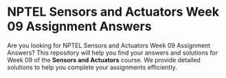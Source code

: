 # NPTEL Sensors and Actuators Week 09 Assignment Answers

Are you looking for NPTEL Sensors and Actuators Week 09 Assignment Answers? This repository will help you find your answers and solutions for Week 09 of the **Sensors and Actuators** course. We provide detailed solutions to help you complete your assignments efficiently.
